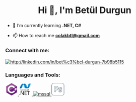 <h1 align="center">Hi 👋, I'm Betül Durgun</h1>
<https://i.pinimg.com/originals/2c/f9/71/2cf971c4c37c55ec9920bec677a06d17.gif>
<h3 align="center"></h3>

- 🌱 I’m currently learning **.NET, C#**

- 📫 How to reach me **colakbtl@gmail.com**

<h3 align="left">Connect with me:</h3>
<p align="left">
<a href="https://linkedin.com/in/http://linkedin.com/in/bet%c3%bcl-durgun-7b98b5115" target="blank"><img align="center" src="https://raw.githubusercontent.com/rahuldkjain/github-profile-readme-generator/master/src/images/icons/Social/linked-in-alt.svg" alt="http://linkedin.com/in/bet%c3%bcl-durgun-7b98b5115" height="30" width="40" /></a>
</p>

<h3 align="left">Languages and Tools:</h3>
<p align="left"> <a href="https://www.w3schools.com/cs/" target="_blank" rel="noreferrer"> <img src="https://raw.githubusercontent.com/devicons/devicon/master/icons/csharp/csharp-original.svg" alt="csharp" width="40" height="40"/> </a> <a href="https://dotnet.microsoft.com/" target="_blank" rel="noreferrer"> <img src="https://raw.githubusercontent.com/devicons/devicon/master/icons/dot-net/dot-net-original-wordmark.svg" alt="dotnet" width="40" height="40"/> </a> <a href="https://www.microsoft.com/en-us/sql-server" target="_blank" rel="noreferrer"> <img src="https://www.svgrepo.com/show/303229/microsoft-sql-server-logo.svg" alt="mssql" width="40" height="40"/> </a> <a href="https://www.photoshop.com/en" target="_blank" rel="noreferrer"> <img src="https://raw.githubusercontent.com/devicons/devicon/master/icons/photoshop/photoshop-line.svg" alt="photoshop" width="40" height="40"/> </a> </p>
